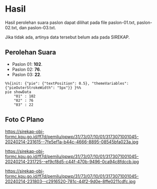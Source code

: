 # Hasil

Hasil perolehan suara paslon dapat dilihat pada file paslon-01.txt, paslon-02.txt, dan paslon-03.txt.

Jika tidak ada, artinya data tersebut belum ada pada SIREKAP.

## Perolehan Suara

 * Paslon 01: **102**.
 * Paslon 02: **76**.
 * Paslon 03: **22**.

```mermaid
%%{init: {"pie": {"textPosition": 0.5}, "themeVariables": {"pieOuterStrokeWidth": "5px"}} }%%
pie showData
    "01" : 102
    "02" : 76
    "03" : 22
```
## Foto C Plano

https://sirekap-obj-formc.kpu.go.id/ff7d/pemilu/ppwp/31/73/07/10/01/3173071001045-20240214-231615--7fe5ef1a-b44c-4666-8895-08545bfa023a.jpg

https://sirekap-obj-formc.kpu.go.id/ff7d/pemilu/ppwp/31/73/07/10/01/3173071001045-20240214-231725--ef9cf8d5-c44f-470b-9496-0ca94c8fdccb.jpg

https://sirekap-obj-formc.kpu.go.id/ff7d/pemilu/ppwp/31/73/07/10/01/3173071001045-20240214-231803--c2916520-781c-44f2-9d0e-8ffe0211cdfc.jpg
